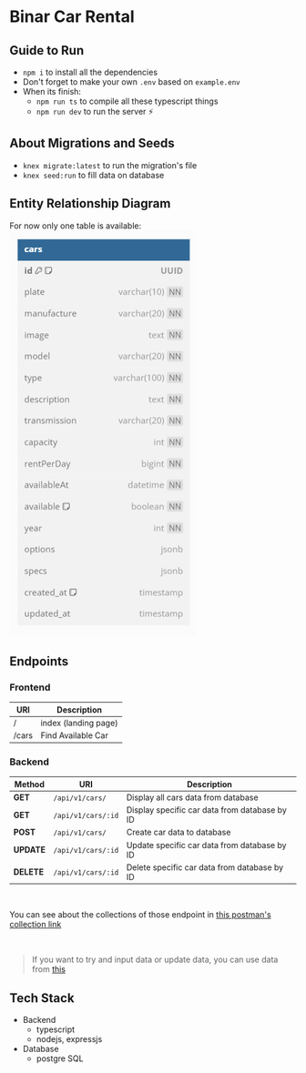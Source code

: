 # Binar Car Rental

## Guide to Run 
* `npm i` to install all the dependencies
* Don't forget to make your own `.env` based on `example.env`
* When its finish:
    * `npm run ts` to compile all these typescript things
    * `npm run dev` to run the server ⚡

## About Migrations and Seeds
* `knex migrate:latest` to run the migration's file
* `knex seed:run` to fill data on database

## Entity Relationship Diagram

For now only one table is available: <br>
![Table Car](imagesforREADME/tableCars-dbdiagram.png) <br>

## Endpoints

### Frontend
 URI | Description | 
 --- | ----------- |
/    | index (landing page) |
/cars | Find Available Car |

### Backend
Method | URI | Description | 
------ | --- | ----------- |
**GET** | `/api/v1/cars/` | Display all cars data from database |
**GET** | `/api/v1/cars/:id` | Display specific car data from database by ID |
**POST** | `/api/v1/cars/` | Create car data to database |
**UPDATE** | `/api/v1/cars/:id` | Update specific car data from database by ID |
**DELETE** | `/api/v1/cars/:id` | Delete specific car data from database by ID |

<br>

You can see about the collections of those endpoint in [this postman's collection link](https://api.postman.com/collections/17866226-0f681f4e-3adc-4cc0-934e-47fd02781c1e?access_key=PMAT-01HEWNMCSMQ6801R6N5XCNDDG4)

<br>

> If you want to try and input data or update data, you can use data from [this](https://github.com/pockypoem/car-management-dashboard/blob/main/src/data/cars.json)


## Tech Stack
* Backend
    * typescript
    * nodejs, expressjs
* Database
    * postgre SQL